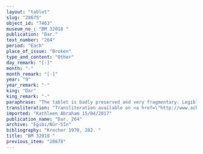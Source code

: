 ```yaml
---
layout: "tablet"
slug: "28675"
object_id: "7463"
museum_no_: "BM 32018 "
publication: "Dar."
text_number: "264"
period: "Each"
place_of_issue: "Broken"
type_and_content: "Other"
day_remark: "[-]"
month: "-"
month_remark: "[-]"
year: "9"
year_remark: "-"
king: "Dar"
king_remark: "-"
paraphrase: "The tablet is badly preserved and very fragmentary. Legible are the names of <strong>A</strong>, <strong>B </strong>and the slave (<em>qallu</em>) <strong>C</strong>. Further the tablet mentions, 0;1.0 kor of pure salt (<em>ṭābtu ellu</em>), 0;1.0 kor of cress seed (<em>sahl&ucirc;</em>), (amount broken) of <em>abah&scaron;innu</em>-stalks (<em>abah&scaron;innu</em>), 0;1.4 kor flour (<em>qēmu</em>), in payment for the <em>rikis qabli</em> service (<em>rikis qabli</em>) of the x<sup>th</sup> year of Darius, the fixed rent (<em>sūtu</em>) of <strong>B</strong> and the slave <strong>C</strong> acting as proxy for (<em>ina na&scaron;parti</em>) 2 persons whose names are broken. Fragmentary list of witnesses and the scribe: Nidinti-Bēl/Nab&ucirc;-ina-t&ecirc;&scaron;ē-<em>ēṭir</em>//&Scaron;a-nā&scaron;i&scaron;u.<br /> &nbsp;<br /> <strong>A </strong>= Bulluṭāya/Rēmūtu//Egibi; <strong>B </strong>= Marduk-nāṣir-apli/Itti-Marduk-balāṭu//Egibi;<strong> C </strong>= Nab&ucirc;-tattanu-uṣur&nbsp;"
transliteration: "Transliteration available on <a href=\"http://www.achemenet.com/fr/item/?/sources-textuelles/textes-par-langues-et-ecritures/babylonien/archives-egibi/1657926\" target=\"_blank\">Achemenet</a>"
imported: "Kathleen Abraham 15/04/2017"
publication_name: "Dar. 264"
archive: "Egibi/Nūr-Sîn"
bibliography: "Krecher 1970, 282. "
title: "BM 32018 "
previous_item: "28678"
---
```

